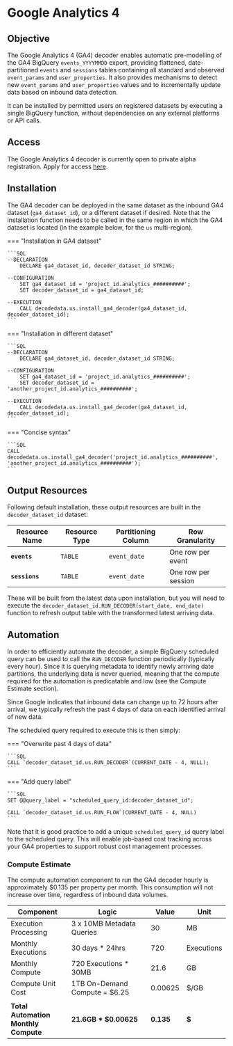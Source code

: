 # Google Analytics 4
## Objective
The Google Analytics 4 (GA4) decoder enables automatic pre-modelling of the GA4 BigQuery `events_YYYYMMDD` export, providing flattened, date-partitioned `events` and `sessions` tables containing all standard and observed `event_params` and `user_properties`.  It also provides mechanisms to detect new `event_params` and `user_properties` values and to incrementally update data based on inbound data detection.

It can be installed by permitted users on registered datasets by executing a single BigQuery function, without dependencies on any external platforms or API calls.

## Access
The Google Analytics 4 decoder is currently open to private alpha registration. Apply for access <a href="https://docs.google.com/forms/d/e/1FAIpQLSf1LVjV2PAVxOqnQMZrg43XMRwblpHPaooGGX2eCJ1Or52qwg/viewform?usp=sf_link" target="_blank">here</a>.

## Installation
The GA4 decoder can be deployed in the same dataset as the inbound GA4 dataset (`ga4_dataset_id`), or a different dataset if desired.  Note that the installation function needs to be called in the same region in which the GA4 dataset is located (in the example below, for the `us` multi-region).

=== "Installation in GA4 dataset"

    ```SQL
    --DECLARATION
        DECLARE ga4_dataset_id, decoder_dataset_id STRING;

    --CONFIGURATION
        SET ga4_dataset_id = 'project_id.analytics_##########';
        SET decoder_dataset_id = ga4_dataset_id;

    --EXECUTION  
        CALL decodedata.us.install_ga4_decoder(ga4_dataset_id, decoder_dataset_id);
    ```

=== "Installation in different dataset"

    ```SQL
    --DECLARATION
        DECLARE ga4_dataset_id, decoder_dataset_id STRING;

    --CONFIGURATION
        SET ga4_dataset_id = 'project_id.analytics_##########';
        SET decoder_dataset_id = 'another_project_id.analytics_##########';

    --EXECUTION  
        CALL decodedata.us.install_ga4_decoder(ga4_dataset_id, decoder_dataset_id);
    ```

=== "Concise syntax"

    ```SQL
    CALL decodedata.us.install_ga4_decoder('project_id.analytics_##########', 'another_project_id.analytics_##########');
    ```

## Output Resources
Following default installation, these output resources are built in the `decoder_dataset_id` dataset:

Resource Name | Resource Type | Partitioning Column | Row Granularity
--- | --- | --- | ---
**`events`** | `TABLE` | `event_date` | One row per event
**`sessions`** | `TABLE` | `event_date` | One row per session

These will be built from the latest data upon installation, but you will need to execute the `decoder_dataset_id.RUN_DECODER(start_date, end_date)` function to refresh output table with the transformed latest arriving data.

## Automation
In order to efficiently automate the decoder, a simple BigQuery scheduled query can be used to call the `RUN_DECODER` function periodically (typically every hour).  Since it is querying metadata to identify newly arriving date partitions, the underlying data is never queried, meaning that the compute required for the automation is predicatable and low (see the Compute Estimate section).

Since Google indicates that inbound data can change up to 72 hours after arrival, we typically refresh the past 4 days of data on each identified arrival of new data.

The scheduled query required to execute this is then simply:

=== "Overwrite past 4 days of data"

    ```SQL
    CALL `decoder_dataset_id.us.RUN_DECODER`(CURRENT_DATE - 4, NULL);
    ```

=== "Add query label"
    
    ```SQL
    SET @@query_label = "scheduled_query_id:decoder_dataset_id"; 
    
    CALL `decoder_dataset_id.us.RUN_FLOW`(CURRENT_DATE - 4, NULL)
    ```

Note that it is good practice to add a unique `scheduled_query_id` query label to the scheduled query.  This will enable job-based cost tracking across your GA4 properties to support robust cost management processes.

### Compute Estimate
The compute automation component to run the GA4 decoder hourly is approximately $0.135 per property per month. This consumption will not increase over time, regardless of inbound data volumes.

Component | Logic | Value | Unit
--- | --- | --- | ---
Execution Processing | 3 x 10MB Metadata Queries | 30 | MB
Monthly Executions | 30 days * 24hrs | 720 | Executions
Monthly Compute | 720 Executions * 30MB | 21.6 | GB
Compute Unit Cost | 1TB On-Demand Compute = $6.25 | 0.00625 | $/GB
 | | | 
**Total Automation<br>Monthly Compute** | **21.6GB * $0.00625** | **0.135** | **$**